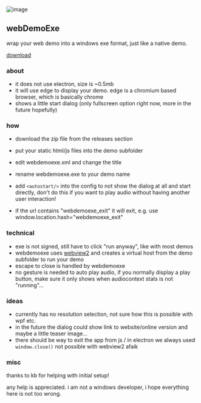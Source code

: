 ![image](https://user-images.githubusercontent.com/98792/229350512-f74e4f52-9f70-4a86-874a-3cb07f25bb17.png)

## webDemoExe

wrap your web demo into a windows exe format, just like a native demo.

[download](https://github.com/pandrr/WebDemoExe/releases)

### about

- it does not use electron, size is ~0.5mb
- it will use edge to display your demo. edge is a chromium based browser, which is basically chrome
- shows a little start dialog (only fullscreen option right now, more in the future hopefully)

### how

- download the zip file from the releases section 
- put your static html/js files into the demo subfolder
- edit webdemoexe.xml and change the title
- rename webdemoexe.exe to your demo name
- add `<autostart/>` into the config to not show the dialog at all and start directly, don't do this if you want to play audio without having another user interaction!

- if the url contains "webdemoexe_exit" it will exit, e.g. use window.location.hash="webdemoexe_exit"

### technical
- exe is not signed, still have to click "run anyway", like with most demos
- webdemoexe uses [webview2](https://learn.microsoft.com/en-us/microsoft-edge/webview2/) and creates a virtual host from the demo subfolder to run your demo
- escape to close is handled by webdemoexe
- no gesture is needed to auto play audio, if you normally display a play button, make sure it only shows when audiocontext stats is not "running"...

### ideas
- currently has no resolution selection, not sure how this is possible with wpf etc.
- in the future the dialog could show link to website/online version and maybe a little teaser image...
- there should be way to exit the app from js / in electron we always used `window.close()` not possible with webview2 afaik

### misc

thanks to kb for helping with initial setup!

any help is appreciated. i am not a windows developer, i hope everything here is not too wrong.

